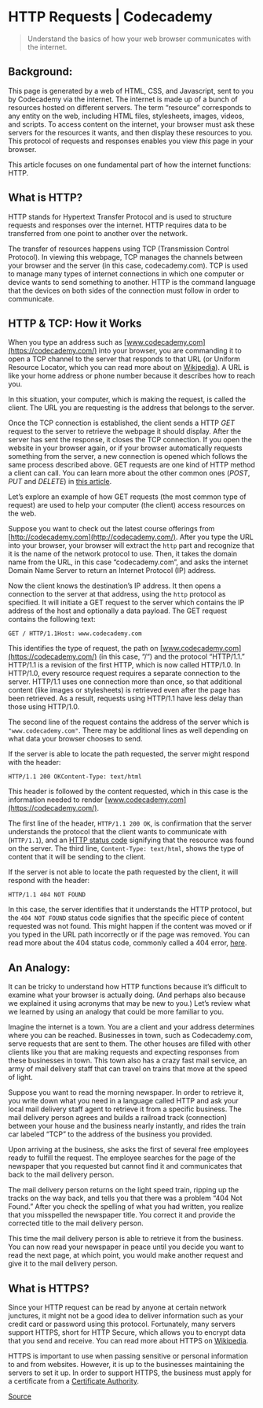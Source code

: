 # HTTP Requests | Codecademy

> Understand the basics of how your web browser communicates with the internet.

## Background:

This page is generated by a web of HTML, CSS, and Javascript, sent to you by Codecademy via the internet. The internet is made up of a bunch of resources hosted on different servers. The term “resource” corresponds to any entity on the web, including HTML files, stylesheets, images, videos, and scripts. To access content on the internet, your browser must ask these servers for the resources it wants, and then display these resources to you. This protocol of requests and responses enables you view *this* page in your browser.

This article focuses on one fundamental part of how the internet functions: HTTP.

## What is HTTP?

HTTP stands for Hypertext Transfer Protocol and is used to structure requests and responses over the internet. HTTP requires data to be transferred from one point to another over the network.

The transfer of resources happens using TCP (Transmission Control Protocol). In viewing this webpage, TCP manages the channels between your browser and the server (in this case, codecademy.com). TCP is used to manage many types of internet connections in which one computer or device wants to send something to another. HTTP is the command language that the devices on both sides of the connection must follow in order to communicate.

## HTTP & TCP: How it Works

When you type an address such as [www.codecademy.com](https://codecademy.com/) into your browser, you are commanding it to open a TCP channel to the server that responds to that URL (or Uniform Resource Locator, which you can read more about on [Wikipedia](https://en.wikipedia.org/wiki/Uniform_Resource_Locator)). A URL is like your home address or phone number because it describes how to reach you.

In this situation, your computer, which is making the request, is called the client. The URL you are requesting is the address that belongs to the server.

Once the TCP connection is established, the client sends a HTTP *GET* request to the server to retrieve the webpage it should display. After the server has sent the response, it closes the TCP connection. If you open the website in your browser again, or if your browser automatically requests something from the server, a new connection is opened which follows the same process described above. GET requests are one kind of HTTP method a client can call. You can learn more about the other common ones (*POST*, *PUT* and *DELETE*) in [this article](https://www.codecademy.com/articles/what-is-rest).

Let’s explore an example of how GET requests (the most common type of request) are used to help your computer (the client) access resources on the web.

Suppose you want to check out the latest course offerings from [http://codecademy.com](http://codecademy.com/). After you type the URL into your browser, your browser will extract the `http` part and recognize that it is the name of the network protocol to use. Then, it takes the domain name from the URL, in this case “codecademy.com”, and asks the internet Domain Name Server to return an Internet Protocol (IP) address.

Now the client knows the destination’s IP address. It then opens a connection to the server at that address, using the `http` protocol as specified. It will initiate a GET request to the server which contains the IP address of the host and optionally a data payload. The GET request contains the following text:

```
GET / HTTP/1.1Host: www.codecademy.com
```

This identifies the type of request, the path on [www.codecademy.com](https://codecademy.com/) (in this case, “/“) and the protocol “HTTP/1.1.” HTTP/1.1 is a revision of the first HTTP, which is now called HTTP/1.0. In HTTP/1.0, every resource request requires a separate connection to the server. HTTP/1.1 uses one connection more than once, so that additional content (like images or stylesheets) is retrieved even after the page has been retrieved. As a result, requests using HTTP/1.1 have less delay than those using HTTP/1.0.

The second line of the request contains the address of the server which is `"www.codecademy.com"`. There may be additional lines as well depending on what data your browser chooses to send.

If the server is able to locate the path requested, the server might respond with the header:

```
HTTP/1.1 200 OKContent-Type: text/html
```

This header is followed by the content requested, which in this case is the information needed to render [www.codecademy.com](https://codecademy.com/).

The first line of the header, `HTTP/1.1 200 OK`, is confirmation that the server understands the protocol that the client wants to communicate with (`HTTP/1.1`), and an [HTTP status code](https://en.wikipedia.org/wiki/List_of_HTTP_status_codes) signifying that the resource was found on the server. The third line, `Content-Type: text/html`, shows the type of content that it will be sending to the client.

If the server is not able to locate the path requested by the client, it will respond with the header:

```
HTTP/1.1 404 NOT FOUND
```

In this case, the server identifies that it understands the HTTP protocol, but the `404 NOT FOUND` status code signifies that the specific piece of content requested was not found. This might happen if the content was moved or if you typed in the URL path incorrectly or if the page was removed. You can read more about the 404 status code, commonly called a 404 error, [here](https://www.codecademy.com/articles/http-errors-404).

## An Analogy:

It can be tricky to understand how HTTP functions because it’s difficult to examine what your browser is actually doing. (And perhaps also because we explained it using acronyms that may be new to you.) Let’s review what we learned by using an analogy that could be more familiar to you.

Imagine the internet is a town. You are a client and your address determines where you can be reached. Businesses in town, such as Codecademy.com, serve requests that are sent to them. The other houses are filled with other clients like you that are making requests and expecting responses from these businesses in town. This town also has a crazy fast mail service, an army of mail delivery staff that can travel on trains that move at the speed of light.

Suppose you want to read the morning newspaper. In order to retrieve it, you write down what you need in a language called HTTP and ask your local mail delivery staff agent to retrieve it from a specific business. The mail delivery person agrees and builds a railroad track (connection) between your house and the business nearly instantly, and rides the train car labeled “TCP” to the address of the business you provided.

Upon arriving at the business, she asks the first of several free employees ready to fulfill the request. The employee searches for the page of the newspaper that you requested but cannot find it and communicates that back to the mail delivery person.

The mail delivery person returns on the light speed train, ripping up the tracks on the way back, and tells you that there was a problem “404 Not Found.” After you check the spelling of what you had written, you realize that you misspelled the newspaper title. You correct it and provide the corrected title to the mail delivery person.

This time the mail delivery person is able to retrieve it from the business. You can now read your newspaper in peace until you decide you want to read the next page, at which point, you would make another request and give it to the mail delivery person.

## What is HTTPS?

Since your HTTP request can be read by anyone at certain network junctures, it might not be a good idea to deliver information such as your credit card or password using this protocol. Fortunately, many servers support HTTPS, short for HTTP Secure, which allows you to encrypt data that you send and receive. You can read more about HTTPS on [Wikipedia](https://en.wikipedia.org/wiki/HTTPS#Difference_from_HTTP).

HTTPS is important to use when passing sensitive or personal information to and from websites. However, it is up to the businesses maintaining the servers to set it up. In order to support HTTPS, the business must apply for a certificate from a [Certificate Authority](https://en.wikipedia.org/wiki/Certificate_authority).

[Source](https://www.codecademy.com/articles/http-requests)
